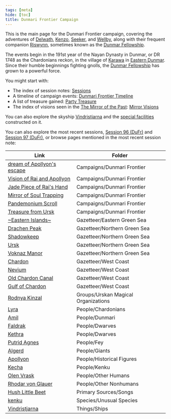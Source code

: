 ```yaml
---
tags: [meta]
hide: [toc]
title: Dunmari Frontier Campaign
---
```


This is the main page for the Dunmari Frontier campaign, covering the adventures of [Delwath](<../../people/pcs/dunmar-fellowship/delwath.md>), [Kenzo](<../../people/pcs/dunmar-fellowship/kenzo.md>), [Seeker](<../../people/pcs/dunmar-fellowship/seeker.md>), and [Wellby](<../../people/pcs/dunmar-fellowship/wellby.md>), along with their frequent companion [Riswynn](<../../people/pcs/dunmar-fellowship/riswynn.md>), sometimes known as the [Dunmar Fellowship](<../../people/pcs/dunmar-fellowship/dunmar-fellowship.md>). 

The events begin in the 191st year of the Nayan Dynasty in Dunmar, or DR 1748 as the Chardonians reckon, in the village of [Karawa](<../../gazetteer/greater-dunmar/realms/dunmar/eastern-dunmar/karawa.md>) in [Eastern Dunmar](<../../gazetteer/greater-dunmar/realms/dunmar/eastern-dunmar/eastern-dunmar.md>). Since their humble beginnings fighting gnolls, the [Dunmar Fellowship](<../../people/pcs/dunmar-fellowship/dunmar-fellowship.md>) has grown to a powerful force. 

You might start with:
- The index of session notes: [Sessions](<./sessions.md>)
- A timeline of campaign events: [Dunmari Frontier Timeline](<./dunmari-frontier-timeline.md>)
- A list of treasure gained: [Party Treasure](<./party-treasure.md>)
- The index of visions seen in the [The Mirror of the Past](<treasure/treasure-from-stormcaller-tower/the-mirror-of-the-past.md>): [Mirror Visions](<./mirror-visions.md>)

You can also explore the skyship [Vindristjarna](<../../things/ships/vindristjarna.md>) and the [special facilities](<./vindristjarna-room-planning.md>) constructed on it.

You can also explore the most recent sessions, [Session 96 (DuFr)](<session-notes/session-96-dufr.md>) and [Session 97 (DuFr)](<session-notes/session-97-dufr.md>), or browse pages mentioned in the most recent session note:

| Link                                                                                                              | Folder                              |
| ----------------------------------------------------------------------------------------------------------------- | ----------------------------------- |
| [dream of Apollyon's escape](<dreams-and-visions/kenzo-s-dream-of-apollyon.md>)        | Campaigns/Dunmari Frontier          |
| [Vision of Rai and Apollyon](<dreams-and-visions/vision-of-rai-and-apollyon.md>)       | Campaigns/Dunmari Frontier          |
| [Jade Piece of Rai's Hand](<treasure/gifts-and-heirlooms/jade-piece-of-rai-s-hand.md>) | Campaigns/Dunmari Frontier          |
| [Mirror of Soul Trapping](<treasure/treasure-from-agata/mirror-of-soul-trapping.md>)   | Campaigns/Dunmari Frontier          |
| [Pandemonium Scroll](<treasure/treasure-from-tokra/pandemonium-scroll.md>)             | Campaigns/Dunmari Frontier          |
| [Treasure from Ursk](<treasure/treasure-from-ursk.md>)                                 | Campaigns/Dunmari Frontier          |
| [~Eastern Islands~](<../../Gazetteer/Eastern Green Sea/~Eastern Islands~.md/>)                                           | Gazetteer/Eastern Green Sea         |
| [Drachen Peak](<../../Gazetteer/Northern Green Sea/Drachen Peak.md/>)                                                    | Gazetteer/Northern Green Sea        |
| [Shadowkeep](<../../Gazetteer/Northern Green Sea/Shadowkeep.md/>)                                                        | Gazetteer/Northern Green Sea        |
| [Ursk](<../../gazetteer/northern-green-sea/ursk.md>)                                                                    | Gazetteer/Northern Green Sea        |
| [Voknaz Manor](<../../Gazetteer/Northern Green Sea/Voknaz Manor.md/>)                                                    | Gazetteer/Northern Green Sea        |
| [Chardon](<../../gazetteer/west-coast/chardonian-empire/chardon/chardon.md>)                                            | Gazetteer/West Coast                |
| [Nevium](<../../Gazetteer/West Coast/Chardonian Empire/Nevium.md/>)                                                      | Gazetteer/West Coast                |
| [Old Chardon Canal](<../../gazetteer/west-coast/chardonian-empire/old-chardon-canal.md>)                                | Gazetteer/West Coast                |
| [Gulf of Chardon](<../../Gazetteer/West Coast/Gulf of Chardon.md/>)                                                      | Gazetteer/West Coast                |
| [Rodnya Kinzal](<../../Groups/Urskan Magical Organizations/Rodnya Kinzal.md/>)                                           | Groups/Urskan Magical Organizations |
| [Lyra](<../../people/chardonians/lyra.md>)                                                                              | People/Chardonians                  |
| [Amil](<../../people/dunmari/amil.md>)                                                                                  | People/Dunmari                      |
| [Faldrak](<../../people/dwarves/faldrak-bronzehammer.md>)                                                               | People/Dwarves                      |
| [Kethra](<../../people/dwarves/kethra.md>)                                                                              | People/Dwarves                      |
| [Putrid Agnes](<../../People/Fey/Putrid Agnes.md/>)                                                                      | People/Fey                          |
| [Algerd](<../../people/giants/algerd.md>)                                                                               | People/Giants                       |
| [Apollyon](<../../people/historical-figures/drankorian-emperors/apollyon.md>)                                           | People/Historical Figures           |
| [Kecha](<../../people/kenku/kecha.md>)                                                                                  | People/Kenku                        |
| [Olen Vrask](<../../people/other-humans/olen-vrask.md>)                                                                 | People/Other Humans                 |
| [Rhodar von Glauer](<../../people/other-nonhumans/rhodar-von-glauer.md>)                                                | People/Other Nonhumans              |
| [Hush Little Beet](<../../primary-sources/songs/hush-little-beet.md>)                                                   | Primary Sources/Songs               |
| [kenku](<../../Species/Unusual Species/Kenku/Kenku.md/>)                                                                 | Species/Unusual Species             |
| [Vindristjarna](<../../things/ships/vindristjarna.md>)                                                                  | Things/Ships                        |




